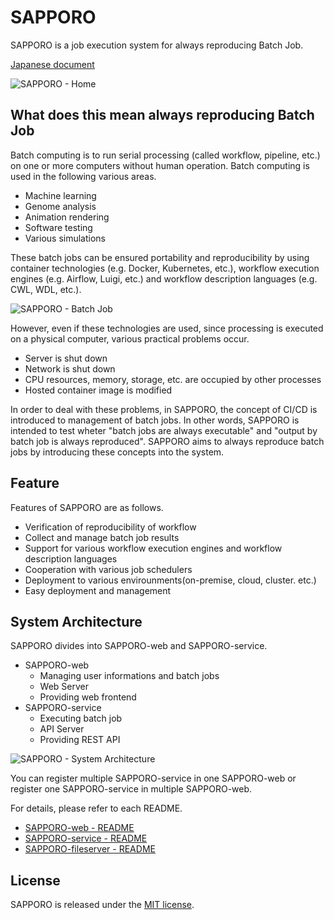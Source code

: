 # SAPPORO

SAPPORO is a job execution system for always reproducing Batch Job.

[Japanese document](https://hackmd.io/s/Syq0q0o8N)

![SAPPORO - Home](https://i.imgur.com/ebHAY8o.jpg)

## What does this mean always reproducing Batch Job

Batch computing is to run serial processing (called workflow, pipeline, etc.) on one or more computers without human operation. Batch computing is used in the following various areas.

- Machine learning
- Genome analysis
- Animation rendering
- Software testing
- Various simulations

These batch jobs can be ensured portability and reproducibility by using container technologies (e.g. Docker, Kubernetes, etc.), workflow execution engines (e.g. Airflow, Luigi, etc.) and workflow description languages (e.g. CWL, WDL, etc.).

![SAPPORO - Batch Job](https://i.imgur.com/4UJ799a.png)

However, even if these technologies are used, since processing is executed on a physical computer, various practical problems occur.

- Server is shut down
- Network is shut down
- CPU resources, memory, storage, etc. are occupied by other processes
- Hosted container image is modified

In order to deal with these problems, in SAPPORO, the concept of CI/CD is introduced to management of batch jobs. In other words, SAPPORO is intended to test wheter "batch jobs are always executable" and "output by batch job is always reproduced". SAPPORO aims to always reproduce batch jobs by introducing these concepts into the system.

## Feature

Features of SAPPORO are as follows.

- Verification of reproducibility of workflow
- Collect and manage batch job results
- Support for various workflow execution engines and workflow description languages
- Cooperation with various job schedulers
- Deployment to various envirounments(on-premise, cloud, cluster. etc.)
- Easy deployment and management

## System Architecture

SAPPORO divides into SAPPORO-web and SAPPORO-service.

- SAPPORO-web
  - Managing user informations and batch jobs
  - Web Server
  - Providing web frontend
- SAPPORO-service
  - Executing batch job
  - API Server
  - Providing REST API

![SAPPORO - System Architecture](https://i.imgur.com/A4seI74.png)

You can register multiple SAPPORO-service in one SAPPORO-web or register one SAPPORO-service in multiple SAPPORO-web.

For details, please refer to each README.

- [SAPPORO-web - README](https://github.com/suecharo/SAPPORO/blob/master/SAPPORO-web/README.md)
- [SAPPORO-service - README](https://github.com/suecharo/SAPPORO/blob/master/SAPPORO-service/README.md)
- [SAPPORO-fileserver - README](https://github.com/suecharo/SAPPORO/blob/master/SAPPORO-fileserver/README.md)

## License

SAPPORO is released under the [MIT license](https://github.com/suecharo/SAPPORO/blob/master/LICENSE).
